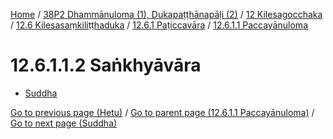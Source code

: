 
[Home](/) / [38P2 Dhammānuloma (1), Dukapaṭṭhānapāḷi (2)](../../../...md) / [12 Kilesagocchaka](../../...md) / [12.6 Kilesasaṃkiliṭṭhaduka](../...md) / [12.6.1 Paṭiccavāra](...md) / [12.6.1.1 Paccayānuloma](../38P2/12/12.6/12.6.1/12.6.1.1.md)

# 12.6.1.1.2 Saṅkhyāvāra

* [Suddha](12.6.1.1.2/Suddha.md)

[Go to previous page (Hetu)](12.6.1.1.1/Hetu.md) / [Go to parent page (12.6.1.1 Paccayānuloma)](../38P2/12/12.6/12.6.1/12.6.1.1.md) / [Go to next page (Suddha)](12.6.1.1.2/Suddha.md)


